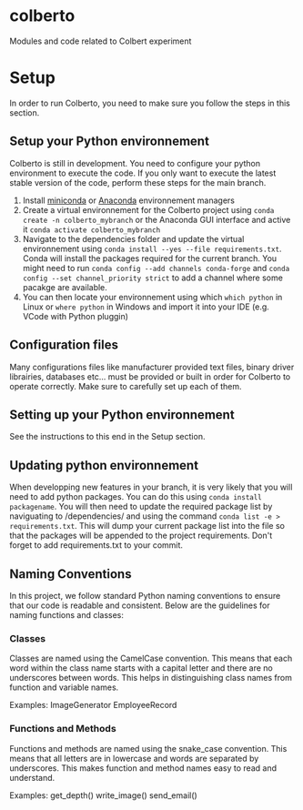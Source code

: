 # colberto
Modules and code related to Colbert experiment
# Setup
In order to run Colberto, you need to make sure you follow the steps in this section.
## Setup your Python environnement
Colberto is still in development. You need to configure your python environment to execute the code. If you only want to execute the latest stable version of the code, perform these steps for the main branch.
1. Install [miniconda](https://docs.anaconda.com/free/miniconda/miniconda-install/) or [Anaconda](https://docs.anaconda.com/free/anaconda/install/) environnement managers
2. Create a virtual environnement for the Colberto project using `conda create -n colberto_mybranch` or the Anaconda GUI interface and active it `conda activate colberto_mybranch`
3. Navigate to the dependencies folder and update the virtual environnement using `conda install --yes --file requirements.txt`. Conda will install the packages required for the current branch. You might need to run `conda config --add channels conda-forge` and `conda config --set channel_priority strict` to add a channel where some pacakge are available.
4. You can then locate your environnement using which `which python` in Linux or `where python` in Windows and import it into your IDE (e.g. VCode with Python pluggin)
## Configuration files
Many configurations files like manufacturer provided text files, binary driver librairies, databases etc... must be provided or built in order for Colberto to operate correctly. Make sure to carefully set up each of them.



## Setting up your Python environnement
See the instructions to this end in the Setup section.
## Updating python environnement

When developping new features in your branch, it is very likely that you will need to add python packages. You can do this using `conda install packagename`. You will then need to update the required package list by naviguating to /dependencies/ and using the command `conda list -e > requirements.txt`. This will dump your current package list into the file so that the packages will be appended to the project requirements. Don't forget to add requirements.txt to your commit.

## Naming Conventions
In this project, we follow standard Python naming conventions to ensure that our code is readable and consistent. Below are the guidelines for naming functions and classes:

### Classes
Classes are named using the CamelCase convention. This means that each word within the class name starts with a capital letter and there are no underscores between words. This helps in distinguishing class names from function and variable names.

Examples:
ImageGenerator
EmployeeRecord

### Functions and Methods
Functions and methods are named using the snake_case convention. This means that all letters are in lowercase and words are separated by underscores. This makes function and method names easy to read and understand.

Examples:
get_depth()
write_image()
send_email()